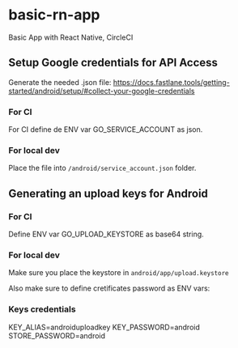 # basic-rn-app
Basic App with React Native, CircleCI 


## Setup Google credentials for API Access
Generate the needed .json file: https://docs.fastlane.tools/getting-started/android/setup/#collect-your-google-credentials

### For CI
For CI define de ENV var GO_SERVICE_ACCOUNT as json.

### For local dev
Place the file into `/android/service_account.json` folder. 

## Generating an upload keys for Android

### For CI
Define ENV var GO_UPLOAD_KEYSTORE as base64 string.

### For local dev
Make sure you place the keystore in `android/app/upload.keystore`

Also make sure to define cretificates password as ENV vars:

### Keys credentials
KEY_ALIAS=androiduploadkey
KEY_PASSWORD=android
STORE_PASSWORD=android
